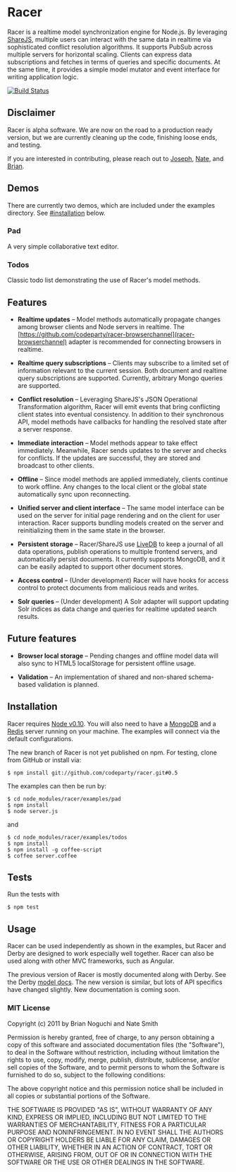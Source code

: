 # Racer

Racer is a realtime model synchronization engine for Node.js. By leveraging [ShareJS](http://sharejs.org/), multiple users can interact with the same data in realtime via sophisticated conflict resolution algorithms. It supports PubSub across multiple servers for horizontal scaling. Clients can express data subscriptions and fetches in terms of queries and specific documents. At the same time, it provides a simple model mutator and event interface for writing application logic.

[![Build
Status](https://secure.travis-ci.org/codeparty/racer.png?branch=0.5)](https://travis-ci.org/codeparty/racer/branches)

## Disclaimer

Racer is alpha software. We are now on the road to a production ready version, but we are currently cleaning up the code, finishing loose ends, and testing.

If you are interested in contributing, please reach out to [Joseph](https://github.com/josephg), [Nate](https://github.com/nateps), and [Brian](https://github.com/bnoguchi).

## Demos

There are currently two demos, which are included under the examples directory. See [#installation](Installation) below.

### Pad

<!-- http://pad.racerjs.com/home -->

A very simple collaborative text editor.

### Todos

<!-- http://todos.racerjs.com/home -->

Classic todo list demonstrating the use of Racer's model methods.


## Features

  * **Realtime updates** &ndash; Model methods automatically propagate changes among browser clients and Node servers in realtime. The [https://github.com/codeparty/racer-browserchannel](racer-browserchannel) adapter is recommended for connecting browsers in realtime.

  * **Realtime query subscriptions** &ndash; Clients may subscribe to a limited set of information relevant to the current session. Both document and realtime query subscriptions are supported. Currently, arbitrary Mongo queries are supported.

  * **Conflict resolution** &ndash; Leveraging ShareJS's JSON Operational Transformation algorithm, Racer will emit events that bring conflicting client states into eventual consistency. In addition to their synchronous API, model methods have callbacks for handling the resolved state after a server response.

  * **Immediate interaction** &ndash; Model methods appear to take effect immediately. Meanwhile, Racer sends updates to the server and checks for conflicts. If the updates are successful, they are stored and broadcast to other clients.

  * **Offline** &ndash; Since model methods are applied immediately, clients continue to work offline. Any changes to the local client or the global state automatically sync upon reconnecting.

  * **Unified server and client interface** &ndash; The same model interface can be used on the server for initial page rendering and on the client for user interaction. Racer supports bundling models created on the server and reinitializing them in the same state in the browser.

  * **Persistent storage** &ndash; Racer/ShareJS use [LiveDB](https://github.com/josephg/livedb) to keep a journal of all data operations, publish operations to multiple frontend servers, and automatically persist documents. It currently supports MongoDB, and it can be easily adapted to support other document stores.

  * **Access control** &ndash; (Under development) Racer will have hooks for access control to protect documents from malicious reads and writes.

  * **Solr queries** &ndash; (Under development) A Solr adapter will support updating Solr indices as data change and queries for realtime updated search results.


## Future features

  * **Browser local storage** &ndash; Pending changes and offline model data will also sync to HTML5 localStorage for persistent offline usage.

  * **Validation** &ndash; An implementation of shared and non-shared schema-based validation is planned.


## Installation

Racer requires [Node v0.10](http://nodejs.org/). You will also need to have a [MongoDB](http://docs.mongodb.org/manual/installation/) and a [Redis](http://redis.io/download) server running on your machine. The examples will connect via the default configurations.

The new branch of Racer is not yet published on npm. For testing, clone from GitHub or install via:

```
$ npm install git://github.com/codeparty/racer.git#0.5
```

The examples can then be run by:

```
$ cd node_modules/racer/examples/pad
$ npm install
$ node server.js
```

and

```
$ cd node_modules/racer/examples/todos
$ npm install
$ npm install -g coffee-script
$ coffee server.coffee
```

## Tests

Run the tests with

```
$ npm test
```

## Usage

Racer can be used independently as shown in the examples, but Racer and Derby are designed to work especially well together. Racer can also be used along with other MVC frameworks, such as Angular.

The previous version of Racer is mostly documented along with Derby. See the Derby [model docs](http://derbyjs.com/#models). The new version is similar, but lots of API specifics have changed slightly. New documentation is coming soon.

### MIT License
Copyright (c) 2011 by Brian Noguchi and Nate Smith

Permission is hereby granted, free of charge, to any person obtaining a copy
of this software and associated documentation files (the "Software"), to deal
in the Software without restriction, including without limitation the rights
to use, copy, modify, merge, publish, distribute, sublicense, and/or sell
copies of the Software, and to permit persons to whom the Software is
furnished to do so, subject to the following conditions:

The above copyright notice and this permission notice shall be included in
all copies or substantial portions of the Software.

THE SOFTWARE IS PROVIDED "AS IS", WITHOUT WARRANTY OF ANY KIND, EXPRESS OR
IMPLIED, INCLUDING BUT NOT LIMITED TO THE WARRANTIES OF MERCHANTABILITY,
FITNESS FOR A PARTICULAR PURPOSE AND NONINFRINGEMENT. IN NO EVENT SHALL THE
AUTHORS OR COPYRIGHT HOLDERS BE LIABLE FOR ANY CLAIM, DAMAGES OR OTHER
LIABILITY, WHETHER IN AN ACTION OF CONTRACT, TORT OR OTHERWISE, ARISING FROM,
OUT OF OR IN CONNECTION WITH THE SOFTWARE OR THE USE OR OTHER DEALINGS IN
THE SOFTWARE.
